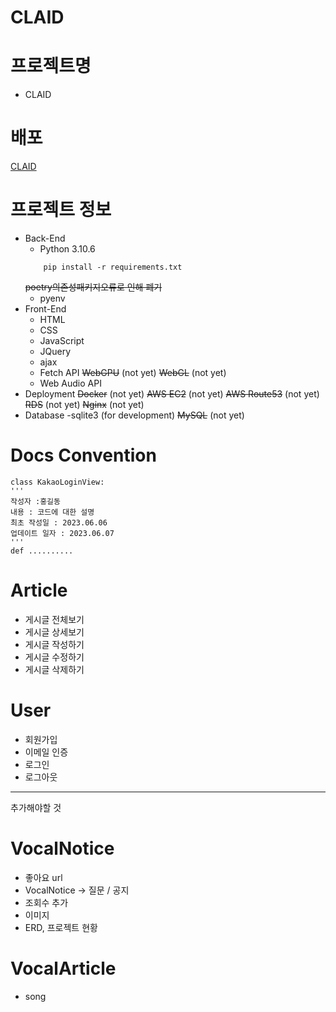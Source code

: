 # CLAID
# 프로젝트명
- CLAID

# 배포
[CLAID](https://claid.kr)


# 프로젝트 정보
- Back-End
    - Python 3.10.6
    ```
        pip install -r requirements.txt
    ```
    ~~poetry의존성패키지오류로 인해 폐기~~
    - pyenv
- Front-End
    - HTML
    - CSS
    - JavaScript
    - JQuery
    - ajax
    - Fetch API
    ~~WebGPU~~  (not yet)
    ~~WebGL~~   (not yet)
    - Web Audio API
- Deployment
    ~~Docker~~  (not yet)
    ~~AWS EC2~~ (not yet)
    ~~AWS Route53~~ (not yet)
    ~~RDS~~ (not yet)
    ~~Nginx~~   (not yet)
- Database
    -sqlite3 (for development)
    ~~MySQL~~   (not yet)

# Docs Convention
```
class KakaoLoginView:
'''
작성자 :홍길동
내용 : 코드에 대한 설명
최초 작성일 : 2023.06.06
업데이트 일자 : 2023.06.07
'''
def ..........
```

# Article
- 게시글 전체보기
- 게시글 상세보기
- 게시글 작성하기
- 게시글 수정하기
- 게시글 삭제하기

# User
- 회원가입
- 이메일 인증
- 로그인
- 로그아웃
----------------------
추가해야할 것
# VocalNotice
- 좋아요 url
- VocalNotice -> 질문 / 공지
- 조회수 추가
- 이미지
- ERD, 프로젝트 현황

# VocalArticle
- song

